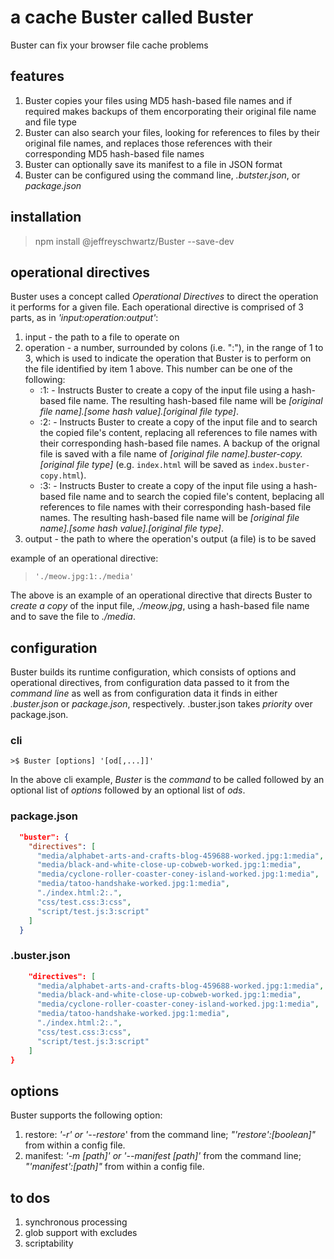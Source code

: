 # a cache Buster called Buster
Buster can fix your browser file cache problems

## features
1. Buster copies your files using MD5 hash-based file names and if required makes backups of them encorporating their original file name and file type
1. Buster can also search your files, looking for references to files by their original file names, and replaces those references with their corresponding MD5 hash-based file names
1. Buster can optionally save its manifest to a file in JSON format 
1. Buster can be configured using the command line, *.butster.json*, or *package.json*

## installation
>npm install @jeffreyschwartz/Buster --save-dev

## operational directives
Buster uses a concept called *Operational Directives* to direct the operation it performs for a given file. Each operational directive is comprised of 3 parts, as in *'input:operation:output'*:
1. input - the path to a file to operate on
2. operation - a number, surrounded by colons (i.e. ":"), in the range of 1 to 3, which is used to indicate the operation that Buster is to perform on the file identified by item 1 above. This number can be one of the following:
    * :1: - Instructs Buster to create a copy of the input file using a hash-based file name. The resulting hash-based file name will be *[original file name].[some hash value].[original file type]*.
    * :2: - Instructs Buster to create a copy of the input file and to search the copied file's content, replacing all references to file names with their corresponding hash-based file names. A backup of the orignal file is saved with a file name of *[original file name].buster-copy.[original file type]* (e.g. `index.html` will be saved as `index.buster-copy.html`).
    * :3: - Instructs Buster to create a copy of the input file using a hash-based file name and to search the copied file's content, beplacing all references to file names with their corresponding hash-based file names. The resulting hash-based file name will be *[original file name].[some hash value].[original file type]*.
3. output - the path to where the operation's output (a file) is to be saved

example of an operational directive:
>`'./meow.jpg:1:./media'`

The above is an example of an operational directive that directs Buster to *create a copy* of the input file, *./meow.jpg*, using a hash-based file name and to save the file to *./media*.

## configuration

Buster builds its runtime configuration, which consists of options and operational directives, from configuration data passed to it from the *command line* as well as from configuration data it finds in either *.buster.json* or *package.json*, respectively. .buster.json takes *priority* over package.json.

### cli

    >$ Buster [options] '[od[,...]]'

In the above cli example,  *Buster* is the *command* to be called followed by an optional list of *options* followed by an optional list of *ods*.

### package.json
```json
  "buster": {
    "directives": [
      "media/alphabet-arts-and-crafts-blog-459688-worked.jpg:1:media",
      "media/black-and-white-close-up-cobweb-worked.jpg:1:media",
      "media/cyclone-roller-coaster-coney-island-worked.jpg:1:media",
      "media/tatoo-handshake-worked.jpg:1:media",
      "./index.html:2:.",
      "css/test.css:3:css",
      "script/test.js:3:script"
    ]
  }
```

### .buster.json
```json
    "directives": [
      "media/alphabet-arts-and-crafts-blog-459688-worked.jpg:1:media",
      "media/black-and-white-close-up-cobweb-worked.jpg:1:media",
      "media/cyclone-roller-coaster-coney-island-worked.jpg:1:media",
      "media/tatoo-handshake-worked.jpg:1:media",
      "./index.html:2:.",
      "css/test.css:3:css",
      "script/test.js:3:script"
    ]
}
```

## options
Buster supports the following option:
1. restore: *'-r' or '--restore*' from the command line; *"'restore':[boolean]"* from within a config file.
2. manifest: *'-m [path]' or '--manifest [path]'*  from the command line; *"'manifest':[path]"* from within a config file.

## to dos
1. synchronous processing
1. glob support with excludes
1. scriptability